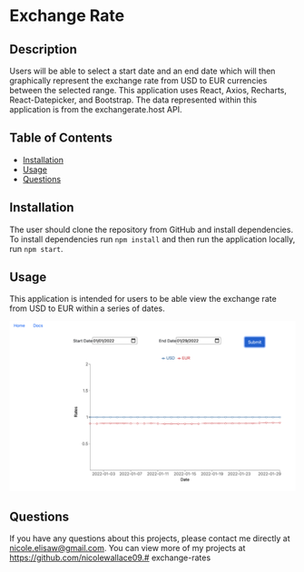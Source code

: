 # Exchange Rate 

## Description 
Users will be able to select a start date and an end date which will then graphically represent the exchange rate from USD to EUR currencies between the selected range. This application uses React, Axios, Recharts, React-Datepicker, and Bootstrap. The data represented within this application is from the exchangerate.host API. 

## Table of Contents
* [Installation](#installation)
* [Usage](#usage)
* [Questions](#questions)

## Installation 
The user should clone the repository from GitHub and install dependencies. To install dependencies run `npm install` and then run the application locally, run `npm start`. 

## Usage 
This application is intended for users to be able view the exchange rate from USD to EUR within a series of dates.<br>
<!-- Please view deployed application on [Git Hub Pages](https://nicolewallace09.github.io/nicolewallace/)<br> -->
<img src='src/images/home.png'>

## Questions
If you have any questions about this projects, please contact me directly at nicole.elisaw@gmail.com. You can view more of my projects at https://github.com/nicolewallace09.# exchange-rates
